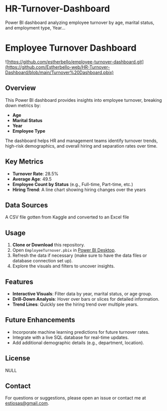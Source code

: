 # HR-Turnover-Dashboard
Power BI dashboard analyzing employee turnover by age, marital status, and employment type, Year...
# Employee Turnover Dashboard

![https://github.com/estherbello/employee-turnover-dashboard.git](https://github.com/Estherbello-web/HR-Turnover-Dashboard/blob/main/Turnover%20Dashboard.pbix)

## Overview
This Power BI dashboard provides insights into employee turnover, breaking down metrics by:
- **Age**
- **Marital Status**
- **Year**
- **Employee Type**

The dashboard helps HR and management teams identify turnover trends, high-risk demographics, and overall hiring and separation rates over time.

## Key Metrics
- **Turnover Rate**: 28.5%
- **Average Age**: 49.5
- **Employee Count by Status** (e.g., Full-time, Part-time, etc.)
- **Hiring Trend**: A line chart showing hiring changes over the years

## Data Sources
A CSV file gotten from Kaggle and converted to an Excel file

## Usage
1. **Clone or Download** this repository.
2. Open `EmployeeTurnover.pbix` in [Power BI Desktop](https://powerbi.microsoft.com/).
3. Refresh the data if necessary (make sure to have the data files or database connection set up).
4. Explore the visuals and filters to uncover insights.

## Features
- **Interactive Visuals**: Filter data by year, marital status, or age group.
- **Drill-Down Analysis**: Hover over bars or slices for detailed information.
- **Trend Lines**: Quickly see the hiring trend over multiple years.

## Future Enhancements
- Incorporate machine learning predictions for future turnover rates.
- Integrate with a live SQL database for real-time updates.
- Add additional demographic details (e.g., department, location).

## License
NULL

## Contact
For questions or suggestions, please open an issue or contact me at estiosas@gmail.com.
